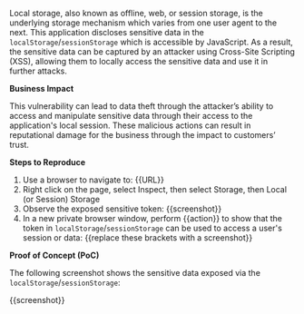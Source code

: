 Local storage, also known as offline, web, or session storage, is the underlying storage mechanism which varies from one user agent to the next. This application discloses sensitive data in the `localStorage`/`sessionStorage` which is accessible by JavaScript. As a result, the sensitive data can be captured by an attacker using Cross-Site Scripting (XSS), allowing them to locally access the sensitive data and use it in further attacks.

**Business Impact**

This vulnerability can lead to data theft through the attacker’s ability to access and manipulate sensitive data through their access to the application's local session. These malicious actions can result in reputational damage for the business through the impact to customers’ trust.

**Steps to Reproduce**

1. Use a browser to navigate to: {{URL}}
1. Right click on the page, select Inspect, then select Storage, then Local (or Session) Storage
1. Observe the exposed sensitive token: {{screenshot}}
1. In a new private browser window, perform {{action}} to show that the token in `localStorage`/`sessionStorage` can be used to access a user's session or data: {{replace these brackets with a screenshot}}

**Proof of Concept (PoC)**

The following screenshot shows the sensitive data exposed via the `localStorage`/`sessionStorage`:

{{screenshot}}
